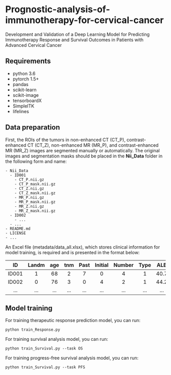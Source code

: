 # Prognostic-analysis-of-immunotherapy-for-cervical-cancer
Development and Validation of a Deep Learning Model for Predicting Immunotherapy Response and Survival Outcomes in Patients with Advanced Cervical Cancer

## Requirements
* python 3.6
* pytorch 1.5+
* pandas
* scikit-learn
* scikit-image
* tensorboardX
* SimpleITK
* lifelines

## Data preparation
First, the ROIs of the tumors in non-enhanced CT (CT_P), contrast-enhanced CT (CT_Z), non-enhanced MR (MR_P), and contrast-enhanced MR (MR_Z) images are segmented manually or automatically. The original images and segmentation masks should be placed in the **Nii_Data** folder in the following form and name:
```
- Nii_Data
  - ID001
    - CT_P.nii.gz
    - CT_P_mask.nii.gz
    - CT_Z.nii.gz
    - CT_Z_mask.nii.gz
    - MR_P.nii.gz
    - MR_P_mask.nii.gz
    - MR_Z.nii.gz
    - MR_Z_mask.nii.gz
  - ID002
    - ...
  - ...
- README.md
- LICENSE
- ...
```

An Excel file (metadata/data_all.xlsx), which stores clinical information for model training, is required and is presented in the format below:

| ID | Landm | age | tnm | Past | Initial | Number | Type | ALB | LM | ANC | PLT | SCC | Label | Progress | PFS | death | OS |
| :-----: | :----: | :----: | :----: | :----: | :----: | :----: | :----: | :----: | :----: | :----: | :----: | :----: | :----: | :----: | :----: | :----: | :----: |
| ID001 | 1 | 68 | 2 | 7 | 0 | 4 | 1 | 40.7 | 0.51 | 3.43 | 262 | 3.6 | 0 | 1 | 6 | 1 | 11 |
| ID002 | 0 | 76 | 3 | 0 | 4 | 2 | 1 | 44.2 | 0.33 | 3.3 | 203 | 25.1 | 1 | 0 | 29 | 0 | 29 |
| ... | ... | ... | ... | ... | ... | ... | ... | ... | ... | ... | ... | ... | ... | ... | ... | ... | ... |

## Model training
For training therapeutic response prediction model, you can run:
```
python train_Response.py
```
For training survival analysis model, you can run:
```
python train_Survival.py --task OS
```
For training progress-free survival analysis model, you can run:
```
python train_Survival.py --task PFS
```
